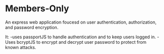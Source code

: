 # Members-Only

An express web application foucesd on user authentication, authorization, and password encryption.

It:
-uses passportJS to handle authentication and to keep users logged in.
-Uses bcryptJS to encrypt and decrypt user password to protect from known attacks.
